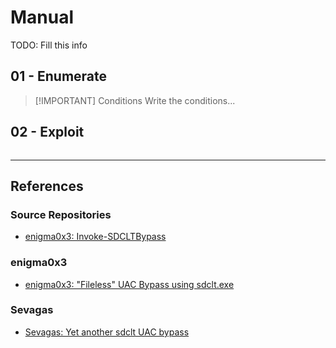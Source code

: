 # Manual

TODO: Fill this info

## 01 - Enumerate

> [!IMPORTANT] Conditions
> Write the conditions...

## 02 - Exploit

```

```

---
## References

### Source Repositories

- [enigma0x3: Invoke-SDCLTBypass](https://github.com/enigma0x3/Misc-PowerShell-Stuff/blob/master/Invoke-SDCLTBypass.ps1)

### enigma0x3

- [enigma0x3: "Fileless" UAC Bypass using sdclt.exe](https://enigma0x3.net/2017/03/17/fileless-uac-bypass-using-sdclt-exe/)

### Sevagas

- [Sevagas: Yet another sdclt UAC bypass](https://blog.sevagas.com/?Yet-another-sdclt-UAC-bypass)